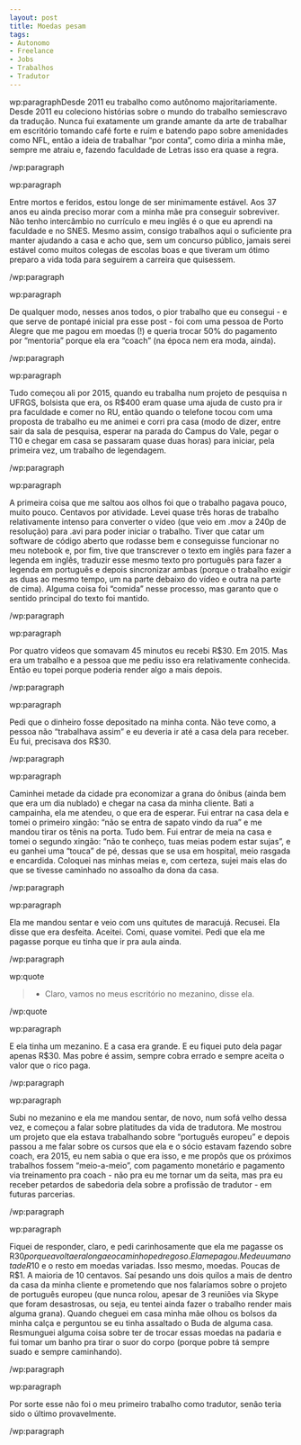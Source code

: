 ```yaml
---
layout: post
title: Moedas pesam
tags:
- Autonomo
- Freelance
- Jobs
- Trabalhos
- Tradutor
---
```


wp:paragraphDesde 2011 eu trabalho como autônomo majoritariamente. Desde 2011 eu coleciono histórias sobre o mundo do trabalho semiescravo da tradução. Nunca fui exatamente um grande amante da arte de trabalhar em escritório tomando café forte e ruim e batendo papo sobre amenidades como NFL, então a ideia de trabalhar “por conta”, como diria a minha mãe, sempre me atraiu e, fazendo faculdade de Letras isso era quase a regra.

/wp:paragraph


wp:paragraph

Entre mortos e feridos, estou longe de ser minimamente estável. Aos 37 anos eu ainda preciso morar com a minha mãe pra conseguir sobreviver. Não tenho intercâmbio no currículo e meu inglês é o que eu aprendi na faculdade e no SNES. Mesmo assim, consigo trabalhos aqui o suficiente pra manter ajudando a casa e acho que, sem um concurso público, jamais serei estável como muitos colegas de escolas boas e que tiveram um ótimo preparo a vida toda para seguirem a carreira que quisessem.

/wp:paragraph


wp:paragraph

De qualquer modo, nesses anos todos, o pior trabalho que eu consegui - e que serve de pontapé inicial pra esse post - foi com uma pessoa de Porto Alegre que me pagou em moedas (!) e queria trocar 50% do pagamento por “mentoria” porque ela era “coach” (na época nem era moda, ainda).

/wp:paragraph


wp:paragraph

Tudo começou ali por 2015, quando eu trabalha num projeto de pesquisa n UFRGS, bolsista que era, os R$400 eram quase uma ajuda de custo pra ir pra faculdade e comer no RU, então quando o telefone tocou com uma proposta de trabalho eu me animei e corri pra casa (modo de dizer, entre sair da sala de pesquisa, esperar na parada do Campus do Vale, pegar o T10 e chegar em casa se passaram quase duas horas) para iniciar, pela primeira vez, um trabalho de legendagem.

/wp:paragraph


wp:paragraph

A primeira coisa que me saltou aos olhos foi que o trabalho pagava pouco, muito pouco. Centavos por atividade. Levei quase três horas de trabalho relativamente intenso para converter o vídeo (que veio em .mov a 240p de resolução) para .avi para poder iniciar o trabalho. Tiver que catar um software de código aberto que rodasse bem e conseguisse funcionar no meu notebook e, por fim, tive que transcrever o texto em inglês para fazer a legenda em inglês, traduzir esse mesmo texto pro português para fazer a legenda em português e depois sincronizar ambas (porque o trabalho exigir as duas ao mesmo tempo, um na parte debaixo do vídeo e outra na parte de cima). Alguma coisa foi “comida” nesse processo, mas garanto que o sentido principal do texto foi mantido. 

/wp:paragraph


wp:paragraph

Por quatro vídeos que somavam 45 minutos eu recebi R$30. Em 2015. Mas era um trabalho e a pessoa que me pediu isso era relativamente conhecida. Então eu topei porque poderia render algo a mais depois.

/wp:paragraph


wp:paragraph

Pedi que o dinheiro fosse depositado na minha conta. Não teve como, a pessoa não “trabalhava assim” e eu deveria ir até a casa dela para receber. Eu fui, precisava dos R$30.

/wp:paragraph


wp:paragraph

Caminhei metade da cidade pra economizar a grana do ônibus (ainda bem que era um dia nublado) e chegar na casa da minha cliente. Bati a campainha, ela me atendeu, o que era de esperar. Fui entrar na casa dela e tomei o primeiro xingão: “não se entra de sapato vindo da rua” e me mandou tirar os tênis na porta. Tudo bem. Fui entrar de meia na casa e tomei o segundo xingão: “não te conheço, tuas meias podem estar sujas”, e eu ganhei uma “touca” de pé, dessas que se usa em hospital, meio rasgada e encardida. Coloquei nas minhas meias e, com certeza, sujei mais elas do que se tivesse caminhado no assoalho da dona da casa.

/wp:paragraph


wp:paragraph

Ela me mandou sentar e veio com uns quitutes de maracujá. Recusei. Ela disse que era desfeita. Aceitei. Comi, quase vomitei. Pedi que ela me pagasse porque eu tinha que ir pra aula ainda.

/wp:paragraph


wp:quote

>- Claro, vamos no meus escritório no mezanino, disse ela.


/wp:quote


wp:paragraph

E ela tinha um mezanino. E a casa era grande. E eu fiquei puto dela pagar apenas R$30. Mas pobre é assim, sempre cobra errado e sempre aceita o valor que o rico paga.

/wp:paragraph


wp:paragraph

Subi no mezanino e ela me mandou sentar, de novo, num sofá velho dessa vez, e começou a falar sobre platitudes da vida de tradutora. Me mostrou um projeto que ela estava trabalhando sobre “português europeu” e depois passou a me falar sobre os cursos que ela e o sócio estavam fazendo sobre coach, era 2015, eu nem sabia o que era isso, e me propôs que os próximos trabalhos fossem “meio-a-meio”, com pagamento monetário e pagamento via treinamento pra coach - não pra eu me tornar um da seita, mas pra eu receber petardos de sabedoria dela sobre a profissão de tradutor - em futuras parcerias.

/wp:paragraph


wp:paragraph

Fiquei de responder, claro, e pedi carinhosamente que ela me pagasse os R$30 porque a volta era longa e o caminho pedregoso. Ela me pagou. Me deu uma nota de R$10 e o resto em moedas variadas. Isso mesmo, moedas. Poucas de R$1. A maioria de 10 centavos. Saí pesando uns dois quilos a mais de dentro da casa da minha cliente e prometendo que nos falaríamos sobre o projeto de português europeu (que nunca rolou, apesar de 3 reuniões via Skype que foram desastrosas, ou seja, eu tentei ainda fazer o trabalho render mais alguma grana). Quando cheguei em casa minha mãe olhou os bolsos da minha calça e perguntou se eu tinha assaltado o Buda de alguma casa. Resmunguei alguma coisa sobre ter de trocar essas moedas na padaria e fui tomar um banho pra tirar o suor do corpo (porque pobre tá sempre suado e sempre caminhando).

/wp:paragraph


wp:paragraph

Por sorte esse não foi o meu primeiro trabalho como tradutor, senão teria sido o último provavelmente.

/wp:paragraph
